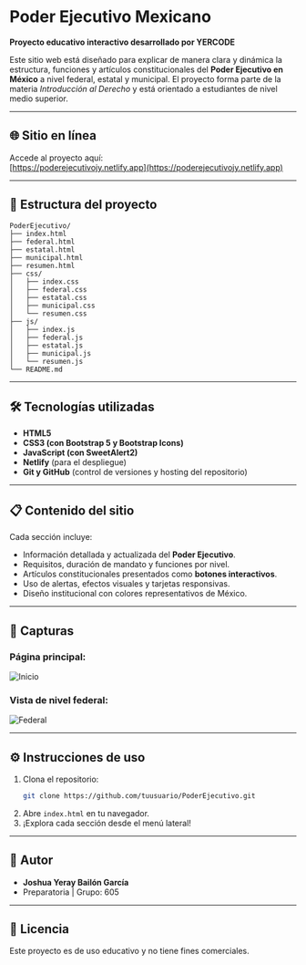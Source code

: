 
# Poder Ejecutivo Mexicano

**Proyecto educativo interactivo desarrollado por YERCODE**

Este sitio web está diseñado para explicar de manera clara y dinámica la estructura, funciones y artículos constitucionales del **Poder Ejecutivo en México** a nivel federal, estatal y municipal. El proyecto forma parte de la materia *Introducción al Derecho* y está orientado a estudiantes de nivel medio superior.

---

## 🌐 Sitio en línea

Accede al proyecto aquí:  
[https://poderejecutivojy.netlify.app](https://poderejecutivojy.netlify.app)

---

## 📂 Estructura del proyecto

```plaintext
PoderEjecutivo/
├── index.html
├── federal.html
├── estatal.html
├── municipal.html
├── resumen.html
├── css/
│   ├── index.css
│   ├── federal.css
│   ├── estatal.css
│   ├── municipal.css
│   └── resumen.css
├── js/
│   ├── index.js
│   ├── federal.js
│   ├── estatal.js
│   ├── municipal.js
│   └── resumen.js
└── README.md
```

---

## 🛠️ Tecnologías utilizadas

- **HTML5**
- **CSS3 (con Bootstrap 5 y Bootstrap Icons)**
- **JavaScript (con SweetAlert2)**
- **Netlify** (para el despliegue)
- **Git y GitHub** (control de versiones y hosting del repositorio)

---

## 📋 Contenido del sitio

Cada sección incluye:

- Información detallada y actualizada del **Poder Ejecutivo**.
- Requisitos, duración de mandato y funciones por nivel.
- Artículos constitucionales presentados como **botones interactivos**.
- Uso de alertas, efectos visuales y tarjetas responsivas.
- Diseño institucional con colores representativos de México.

---

## 📸 Capturas

### Página principal:
![Inicio](https://via.placeholder.com/800x400?text=Captura+del+Inicio)

### Vista de nivel federal:
![Federal](https://via.placeholder.com/800x400?text=Captura+Nivel+Federal)

---

## ⚙️ Instrucciones de uso

1. Clona el repositorio:
   ```bash
   git clone https://github.com/tuusuario/PoderEjecutivo.git
   ```
2. Abre `index.html` en tu navegador.
3. ¡Explora cada sección desde el menú lateral!

---

## 🧠 Autor

- **Joshua Yeray Bailón García**
- Preparatoria | Grupo: 605

---

## 📄 Licencia

Este proyecto es de uso educativo y no tiene fines comerciales.
